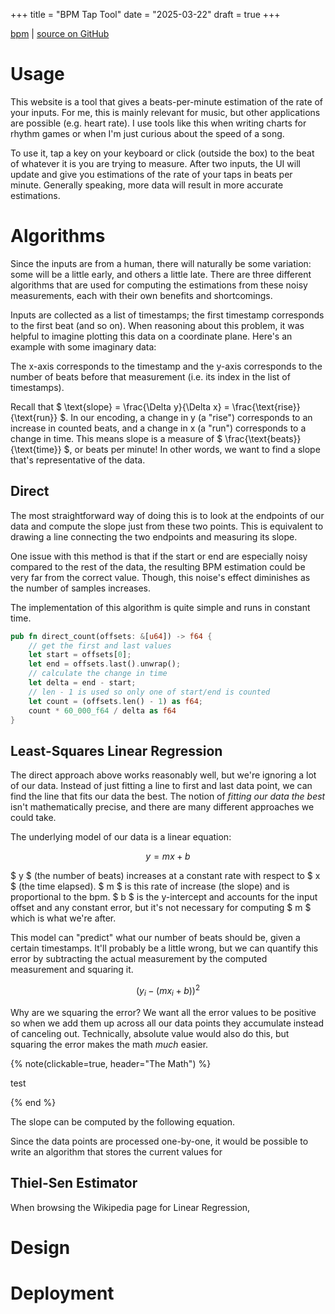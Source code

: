 +++
title = "BPM Tap Tool"
date = "2025-03-22"
draft = true
+++

[bpm](https://laclark.me/tools/bpm) |
[source on GitHub](https://github.com/lucdar/bpm)

# Usage

This website is a tool that gives a beats-per-minute estimation of the rate of
your inputs. For me, this is mainly relevant for music, but other applications
are possible (e.g. heart rate). I use tools like this when writing charts for
rhythm games or when I'm just curious about the speed of a song.

To use it, tap a key on your keyboard or click (outside the box) to the beat of
whatever it is you are trying to measure. After two inputs, the UI will update
and give you estimations of the rate of your taps in beats per minute. Generally
speaking, more data will result in more accurate estimations.

# Algorithms

Since the inputs are from a human, there will naturally be some variation: some
will be a little early, and others a little late. There are three different
algorithms that are used for computing the estimations from these noisy
measurements, each with their own benefits and shortcomings.

Inputs are collected as a list of timestamps; the first timestamp corresponds to
the first beat (and so on). When reasoning about this problem, it was helpful to
imagine plotting this data on a coordinate plane. Here's an example with some
imaginary data:

<!-- TODO: add image here -->

The x-axis corresponds to the timestamp and the y-axis corresponds to the number
of beats before that measurement (i.e. its index in the list of timestamps).

Recall that $ \text{slope} = \frac{\Delta y}{\Delta x} =
\frac{\text{rise}}{\text{run}} $. In our encoding, a change in y (a "rise")
corresponds to an increase in counted beats, and a change in x (a "run")
corresponds to a change in time. This means slope is a measure of $
\frac{\text{beats}}{\text{time}} $, or beats per minute! In other words, we want
to find a slope that's representative of the data.

## Direct

The most straightforward way of doing this is to look at the endpoints of our
data and compute the slope just from these two points. This is equivalent to
drawing a line connecting the two endpoints and measuring its slope.

<!-- TODO: Image of direct demonstration -->

One issue with this method is that if the start or end are especially noisy
compared to the rest of the data, the resulting BPM estimation could be very far
from the correct value. Though, this noise's effect diminishes as the number of
samples increases.

<!-- TODO: Image of noisy direct (two sample sizes?) -->

The implementation of this algorithm is quite simple and runs in constant time.

```Rust
pub fn direct_count(offsets: &[u64]) -> f64 {
    // get the first and last values
    let start = offsets[0];
    let end = offsets.last().unwrap();
    // calculate the change in time
    let delta = end - start;
    // len - 1 is used so only one of start/end is counted
    let count = (offsets.len() - 1) as f64;
    count * 60_000_f64 / delta as f64
}
```

## Least-Squares Linear Regression

The direct approach above works reasonably well, but we're ignoring a lot of our
data. Instead of just fitting a line to first and last data point, we can find
the line that fits our data the best. The notion of _fitting our data the best_
isn't mathematically precise, and there are many different approaches we could
take.

The underlying model of our data is a linear equation:

$$ y = mx + b $$

$ y $ (the number of beats) increases at a constant rate with respect to $ x $
(the time elapsed). $ m $ is this rate of increase (the slope) and is
proportional to the bpm. $ b $ is the y-intercept and accounts for the input
offset and any constant error, but it's not necessary for computing $ m $ which
is what we're after.

This model can "predict" what our number of beats should be, given a certain
timestamps. It'll probably be a little wrong, but we can quantify this error by
subtracting the actual measurement by the computed measurement and squaring it.

$$ (y_i - (mx_i + b))^2 $$

Why are we squaring the error? We want all the error values to be positive so
when we add them up across all our data points they accumulate instead of
canceling out. Technically, absolute value would also do this, but squaring the
error makes the math _much_ easier.

{% note(clickable=true, header="The Math") %}

test

<!-- TODO: this isn't working :(((( -->

{% end %}

The slope can be computed by the following equation.

Since the data points are processed one-by-one, it would be possible to write an
algorithm that stores the current values for

## Thiel-Sen Estimator

When browsing the Wikipedia page for Linear Regression,

# Design

<!-- TODO: rs1n's Super Metroid guide -->
<!-- https://gamefaqs.gamespot.com/snes/588741-super-metroid/faqs/10114 -->

<!-- terminal aesthetics -->
<!-- leptos, ChatGPT -->

# Deployment
